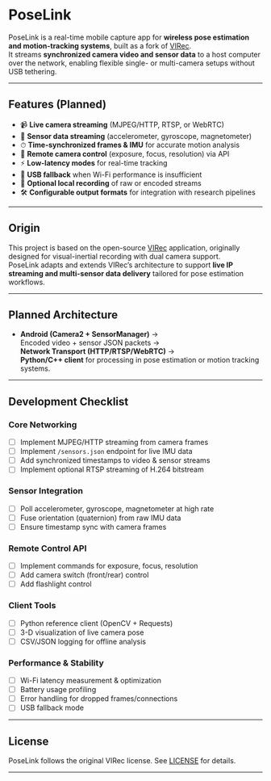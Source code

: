 # PoseLink

PoseLink is a real-time mobile capture app for **wireless pose estimation and motion-tracking systems**, built as a fork of [VIRec](https://a3dv.github.io/autvi#virec).  
It streams **synchronized camera video and sensor data** to a host computer over the network, enabling flexible single- or multi-camera setups without USB tethering.

---

## Features (Planned)

- 📹 **Live camera streaming** (MJPEG/HTTP, RTSP, or WebRTC)
- 📡 **Sensor data streaming** (accelerometer, gyroscope, magnetometer)
- ⏱ **Time-synchronized frames & IMU** for accurate motion analysis
- 🔧 **Remote camera control** (exposure, focus, resolution) via API
- ⚡ **Low-latency modes** for real-time tracking
- 🔄 **USB fallback** when Wi-Fi performance is insufficient
- 📂 **Optional local recording** of raw or encoded streams
- 🛠 **Configurable output formats** for integration with research pipelines

---

## Origin

This project is based on the open-source [VIRec](https://a3dv.github.io/autvi#virec) application, originally designed for visual-inertial recording with dual camera support.  
PoseLink adapts and extends VIRec’s architecture to support **live IP streaming and multi-sensor data delivery** tailored for pose estimation workflows.

---

## Planned Architecture

- **Android (Camera2 + SensorManager)** →  
  Encoded video + sensor JSON packets →  
  **Network Transport (HTTP/RTSP/WebRTC)** →  
  **Python/C++ client** for processing in pose estimation or motion tracking systems.

---

## Development Checklist

### Core Networking
- [ ] Implement MJPEG/HTTP streaming from camera frames
- [ ] Implement `/sensors.json` endpoint for live IMU data
- [ ] Add synchronized timestamps to video & sensor streams
- [ ] Implement optional RTSP streaming of H.264 bitstream

### Sensor Integration
- [ ] Poll accelerometer, gyroscope, magnetometer at high rate
- [ ] Fuse orientation (quaternion) from raw IMU data
- [ ] Ensure timestamp sync with camera frames

### Remote Control API
- [ ] Implement commands for exposure, focus, resolution
- [ ] Add camera switch (front/rear) control
- [ ] Add flashlight control

### Client Tools
- [ ] Python reference client (OpenCV + Requests)
- [ ] 3-D visualization of live camera pose
- [ ] CSV/JSON logging for offline analysis

### Performance & Stability
- [ ] Wi-Fi latency measurement & optimization
- [ ] Battery usage profiling
- [ ] Error handling for dropped frames/connections
- [ ] USB fallback mode

---

## License

PoseLink follows the original VIRec license. See [LICENSE](LICENSE) for details.

---